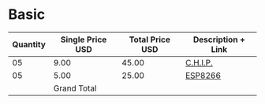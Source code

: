 # Basic

| Quantity | Single Price USD | Total Price USD | Description + Link |
| -------- | ---------------- | --------------- | ------------------ |
|    05    |        9.00      |       45.00     |       [C.H.I.P.](https://getchip.com/pages/chip)     |
|    05    |        5.00      |       25.00     |       [ESP8266](https://espressif.com/en/products/hardware/esp8266ex/overview)      |
|          |    Grand Total   |                 |                    |
